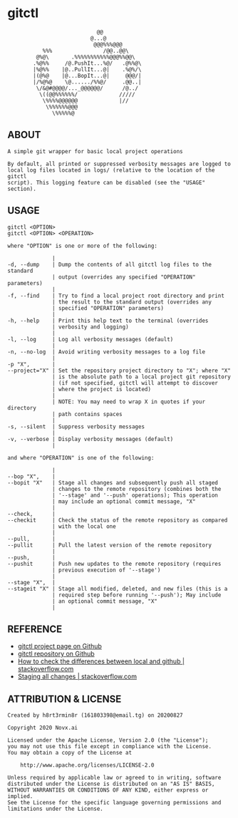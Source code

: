 # gitctl

```
                            @@              
                          @...@             
                           @@@%%%@@@        
           %%%                /@@..@@\      
         @%@\       .%%%%%%%%%%%@@@%%@@\    
        .%@%%     /@.PushIt...%@/   .@%%@\  
        |%@%%    |@..PullIt...@|    .%@%/\  
        |(@%@    |@...BopIt...@|     @@@/|  
        |/%@%@    \@....../%%@/     .@@..|  
         \/&@#@@@@/..._@@@@@@/      /@../   
          \((@@%%%%%%/             /////    
           \%%%%@@@@@@             |//      
            \%%%%%%@@@                      
              \%%%%%@                       

```

## ABOUT

    A simple git wrapper for basic local project operations

    By default, all printed or suppressed verbosity messages are logged to
    local log files located in logs/ (relative to the location of the gitctl
    script). This logging feature can be disabled (see the "USAGE" section).

## USAGE

    gitctl <OPTION>
    gitctl <OPTION> <OPERATION>

    where "OPTION" is one or more of the following:

                  |
    -d, --dump    | Dump the contents of all gitctl log files to the standard
                  | output (overrides any specified "OPERATION" parameters)
                  |
    -f, --find    | Try to find a local project root directory and print
                  | the result to the standard output (overrides any
                  | specified "OPERATION" parameters)
                  |
    -h, --help    | Print this help text to the terminal (overrides
                  | verbosity and logging)
                  |
    -l, --log     | Log all verbosity messages (default)
                  |
    -n, --no-log  | Avoid writing verbosity messages to a log file
                  |
    -p "X",       |
    --project="X" | Set the repository project directory to "X"; where "X"
                  | is the absolute path to a local project git repository
                  | (if not specified, gitctl will attempt to discover
                  | where the project is located)
                  |
                  | NOTE: You may need to wrap X in quotes if your directory
                  | path contains spaces
                  |
    -s, --silent  | Suppress verbosity messages
                  |
    -v, --verbose | Display verbosity messages (default)
                  |

    and where "OPERATION" is one of the following:

                  |
    --bop "X",    |
    --bopit "X"   | Stage all changes and subsequently push all staged
                  | changes to the remote repository (combines both the
                  | '--stage' and '--push' operations); This operation
                  | may include an optional commit message, "X"
                  |
    --check,      |
    --checkit     | Check the status of the remote repository as compared
                  | with the local one
                  |
    --pull,       |
    --pullit      | Pull the latest version of the remote repository
                  |
    --push,       |
    --pushit      | Push new updates to the remote repository (requires
                  | previous execution of '--stage')
                  |
    --stage "X",  |
    --stageit "X" | Stage all modified, deleted, and new files (this is a
                  | required step before running '--push'); May include
                  | an optional commit message, "X"
                  |

## REFERENCE

 - [gitctl project page on Github](https://h8rt3rmin8r.github.io/gitctl)
 - [gitctl repository on Github](https://github.com/h8rt3rmin8r/gitctl)
 - [How to check the differences between local and github | stackoverflow.com](https://stackoverflow.com/a/6000939)
 - [Staging all changes | stackoverflow.com](https://stackoverflow.com/a/26982422)

## ATTRIBUTION & LICENSE

    Created by h8rt3rmin8r (161803398@email.tg) on 20200827

    Copyright 2020 Novx.ai

    Licensed under the Apache License, Version 2.0 (the "License");
    you may not use this file except in compliance with the License.
    You may obtain a copy of the License at

        http://www.apache.org/licenses/LICENSE-2.0

    Unless required by applicable law or agreed to in writing, software
    distributed under the License is distributed on an "AS IS" BASIS,
    WITHOUT WARRANTIES OR CONDITIONS OF ANY KIND, either express or implied.
    See the License for the specific language governing permissions and
    limitations under the License.

